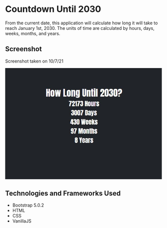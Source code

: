 
# Countdown Until 2030

From the current date, this application will calculate how long it will take to reach January 1st, 2030. 
The units of time are calculated by hours, days, weeks, months, and years. 


## Screenshot
Screenshot taken on 10/7/21

![Countdown](images/2030.JPG)

  
## Technologies and Frameworks Used

- Bootstrap 5.0.2 
- HTML 
- CSS
- VanillaJS 

  
